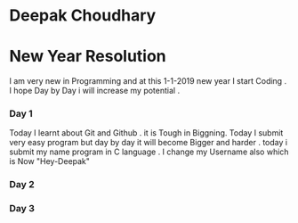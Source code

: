 # Deepak Choudhary
# New Year Resolution 
I am very new in Programming and at this 1-1-2019 new year I start Coding .
I hope Day by Day i will increase my potential .


### Day 1
Today I learnt about Git and Github . it is Tough in Biggning. 
Today I submit very easy program but day by day it will become Bigger and harder .
today i submit my name program in C language .
I change my Username also which is Now "Hey-Deepak"

### Day 2


### Day 3
